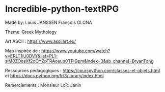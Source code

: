 # Incredible-python-textRPG

Made by:
Louis JANSSEN
François OLONA

Theme:
Greek Mythology

Art ASCII : https://www.asciiart.eu/

Map inspirée de : https://www.youtube.com/watch?v=ERLT1iU0DVY&list=PL1-slM0ZOosXf2oQYZpTRAoeuo0TPiGpm&index=3&ab_channel=BryanTong

Ressources pédagogiques : https://courspython.com/classes-et-objets.html et https://docs.python.org/fr/3/library/index.html

Remerciements : Monsieur Loïc Janin